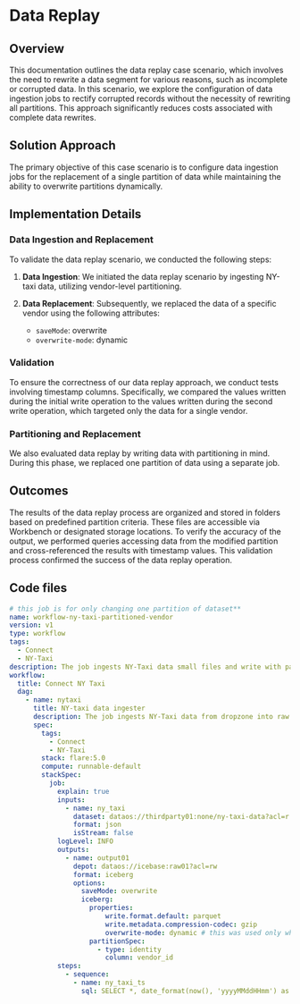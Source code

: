 # Data Replay

## Overview

This documentation outlines the data replay case scenario, which involves the need to rewrite a data segment for various reasons, such as incomplete or corrupted data. In this scenario, we explore the configuration of data ingestion jobs to rectify corrupted records without the necessity of rewriting all partitions. This approach significantly reduces costs associated with complete data rewrites.

## Solution Approach

The primary objective of this case scenario is to configure data ingestion jobs for the replacement of a single partition of data while maintaining the ability to overwrite partitions dynamically.

## Implementation Details

### **Data Ingestion and Replacement**
To validate the data replay scenario, we conducted the following steps:

1. **Data Ingestion**: We initiated the data replay scenario by ingesting NY-taxi data, utilizing vendor-level partitioning.

2. **Data Replacement**: Subsequently, we replaced the data of a specific vendor using the following attributes:
   - `saveMode`: overwrite
   - `overwrite-mode`: dynamic

### **Validation**

To ensure the correctness of our data replay approach, we conduct tests involving timestamp columns. Specifically, we compared the values written during the initial write operation to the values written during the second write operation, which targeted only the data for a single vendor.

### **Partitioning and Replacement**


We also evaluated data replay by writing data with partitioning in mind. During this phase, we replaced one partition of data using a separate job.

## Outcomes

The results of the data replay process are organized and stored in folders based on predefined partition criteria. These files are accessible via Workbench or designated storage locations. To verify the accuracy of the output, we performed queries accessing data from the modified partition and cross-referenced the results with timestamp values. This validation process confirmed the success of the data replay operation.

## Code files

```yaml
# this job is for only changing one partition of dataset**
name: workflow-ny-taxi-partitioned-vendor
version: v1
type: workflow
tags:
  - Connect
  - NY-Taxi
description: The job ingests NY-Taxi data small files and write with partitioning on vendor_id
workflow:
  title: Connect NY Taxi
  dag:
    - name: nytaxi
      title: NY-taxi data ingester
      description: The job ingests NY-Taxi data from dropzone into raw zone
      spec:
        tags:
          - Connect
          - NY-Taxi
        stack: flare:5.0
        compute: runnable-default
        stackSpec:
          job:
            explain: true
            inputs:
              - name: ny_taxi
                dataset: dataos://thirdparty01:none/ny-taxi-data?acl=r
                format: json
                isStream: false
            logLevel: INFO
            outputs:
              - name: output01
                depot: dataos://icebase:raw01?acl=rw
                format: iceberg
                options:
                  saveMode: overwrite
                  iceberg:
                    properties:
                        write.format.default: parquet
                        write.metadata.compression-codec: gzip
                        overwrite-mode: dynamic # this was used only when one partition data is need to replace with saveMode as Overwrite 
                    partitionSpec:
                      - type: identity
                        column: vendor_id
            steps:
              - sequence:
                - name: ny_taxi_ts
                  sql: SELECT *, date_format(now(), 'yyyyMMddHHmm') as version, now() as ts_ny_taxi FROM ny_taxi where vendor_id = 1   ## data written for only one vendor
```